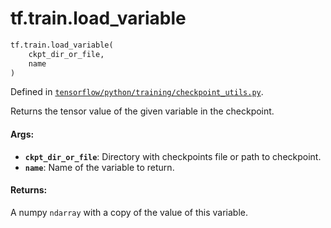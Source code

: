 <div itemscope itemtype="http://developers.google.com/ReferenceObject">
<meta itemprop="name" content="tf.train.load_variable" />
<meta itemprop="path" content="Stable" />
</div>

# tf.train.load_variable

``` python
tf.train.load_variable(
    ckpt_dir_or_file,
    name
)
```



Defined in [`tensorflow/python/training/checkpoint_utils.py`](/code/stable/tensorflow/python/training/checkpoint_utils.py).

Returns the tensor value of the given variable in the checkpoint.

#### Args:

* <b>`ckpt_dir_or_file`</b>: Directory with checkpoints file or path to checkpoint.
* <b>`name`</b>: Name of the variable to return.


#### Returns:

A numpy `ndarray` with a copy of the value of this variable.